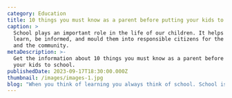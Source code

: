 ```yaml
---
category: Education
title: 10 things you must know as a parent before putting your kids to school
caption: >
  School plays an important role in the life of our children. It helps them to
  learn, be informed, and mould them into responsible citizens for the country
  and the community.
metaDescription: >-
  Get the information about 10 things you must know as a parent before putting
  your kids to school.
publishedDate: 2023-09-17T18:30:00.000Z
thumbnail: /images/images-1.jpg
blog: "When you think of learning you always think of school. School is definitely one of the most important stages in the life of an individual. [Best CBSE Schools in Bangalore](https://www.glentreeacademy.com/ \"Best CBSE Schools in Bangalore\") play an important role in the life of our children. It helps them to learn, be informed, and mould them into responsible citizens for the country and the community. It is only at school that your child is taught discipline, teamwork, intelligence, confidence, and other essential skills that will boost their personality and help in their development.\n\nWe are now living in the age of revolution and transformation where everything seems to be changing just like the speed of light. Living in a metropolitan city like Bangalore. You may have several schools out there but your child deserves to be only in the\_[best school](https://web.archive.org/web/20230208042440/https://glentreeacademy.com/glentree-sarajapura/)\_in the city. With several options and several boards of education, as a parent with a new schooler, it is highly imperative for you to find a good school in Bangalore where your child will have the greatest learning experience.\n\n“Learning is not attained by chance, it must be sought for with ardour and attended to with diligence.”\n\nAs a parent, it is highly important for you to choose the best for your child. You might be wondering how you could choose the best school for your child. Well, we’ve got you covered!\n\n# 10 important things to know before your child joins a school\n\nBefore we jump into finding out what are the important things, there are a few things that you must remember on your hunt for the\_[best school]()\_in Silicon City.\n\n– Do not say ‘yes’ to the first school you. There are several schools out here in the city, you have a lot of options to pick the\_best school\_for your kids.\n\n– Do not be flattered by the amenities the school provides for the students. There are [Best CBSE Schools in Whitefield](https://www.glentreeacademy.com/glentree-whitefield \"Best CBSE Schools in Whitefield\") that have absolutely unnecessary facilities which serve no productive purpose for your children and they end up being only a cash grab.\n\n– While you pick a school be sure to assess the factor of comfort and safety for your kids, irrespective of the gender of your child.\n\n– Always pick a school that has been affiliated to a particular Board of Education like\_[CBSE](https://web.archive.org/web/20230208042440/https://glentreeacademy.com/about/), IGCSE, IB, ICSE or any other national, international, or state-level boards.\n\nNow that we have covered the core factors, let us find out the ten important things you as a parent must know before putting your child into a school.\n\n1. On your hunt for schools, the first important thing a parent must ensure is that you must always choose a school that is within your reach. You must choose a school that is close to either your home or the place of your work. Choosing a school close to your home or work, could be\_ of the greatest benefit. In choosing a school that is far away from home your kid might lose out on his or her sleep and might get cranky and worn out before they reach home, the city’s traffic adds to this. Kids are always kids, and they can get annoyed easily or even get cranky out of the blue. Hence it is highly important for you to choose a school that is closer to you and your child.\n\n2\\. It is often difficult to judge a school based on its reputation. There are several factors that have to be looked into before ideally fixing an idea about a school. Reputation is not the only factor, but one among the many factors that a parent must look into before putting their kids in school.\_\nBut how will you judge the reputation of a school?\_\nWell, you might ask your family, friends, or parents who have their children studying in a particular school about the reputation of the school.\n\n1. Asking opinions or recommendations from the people you trust is just one way to understand the working of the particular school. Most of these opinions can be one-sided or even biased at times.\_\n   I have outlined a few questions for you to judge and have a clear idea of the reputation of the school, here they are;\_\n\n   Is the school affiliated or registered with any board of education\_\n   Do the children in that particular school have a positive experience in every grade?\_\n   What do the parents think the child likes the most about the school?\_\n   What are the things the child in the school hates the most?\_\n   Ask the parents of the particular school if the school is transparent and open in their communication and decision-making process.\_\n   The fee structure of the school.\_\n   The different yet useful extracurricular activities the school offers to the kids.\_\n   Do they have equal curricular activities to help aid the growth of the kids?\_\n   Does the school also have scholarship programs to help assist your child?\_\n   Does the school have any exchange programs or international and national level workshops that give your child a global experience?\_\n\n   Only after you get answers to all your questions, you can understand the school’s standing in society.\_\n\n3\\. Parents definitely choose a school that has a good combination of curricular and extracurricular activities but the most important point to keep in mind is that parents must ensure that the classrooms, restrooms, sick bay and other areas in fact the entire campus must be maintained in a clean and hygienic manner. There must be good toilet facilities and the campus must be spick and span. Not only kids, but even children who are older can catch infections or diseases very quickly when entering a new environment. However, too much of anything is bad, right? The school must also not over-sanitize the place because it can lead to respiratory infections for the kids. As a parent you must ensure if the classrooms are spacious and well ventilated allowing cross and direct ventilation. You must also find out if the washrooms of both the girls and the boys are well-maintained with adequate water supply and other sanitization facilities.\_ If your child is moving from preschool to grade school you must also find out if the school has any maids or assistants to help your kids to use the washroom at uncertain times.\_\n\n4\\. The\_environment\_of the [Best CBSE Schools in Sarjapur Road](https://www.glentreeacademy.com/glentree-sarjapur \"Best CBSE Schools in Sarjapur Road\") is very important from the perspective of the child’s growth. Only in the right environment will the student flourish and develop in all aspects. I’m outlining a few pointers that parents must\_ check in a school, before enrolling their child in it and they are:\_\n-Is the campus out of date? Have they evolved according to the current trends.\_\n-Are the teachers really making use of the school resources to teach the kids?\_\n– Are the facilities in the school being used to its extent? Or is it just built to derive money from you?\_\n-Does the school use new methods of teaching to provide new ways of enriching student’s knowledge?\_\n\nIf you’ve found satisfactory answers to all the questions, you’re good to go!\_\n\n5\\. Most of the issues in our country related to education arise because of this factor ‘Student-Teacher Ratio”. The proportion between students and teachers has been an increasing issue. The constant conflict between a lesser number of students and more teachers versus a class of large students with just a teacher. The Indian education system is known for having an auditorium of overflowing students facing one single teacher. With this method, the students may pass the grade examinations and move on but they will never use the concepts of study in their education. This problem must be solved at a very young age.\n\n1. Therefore, parents must choose a school that has an equal or even a decent proportion of students and parents. The class must not be jam-packed with students because the teacher would be unable to pay close attention to the students. The 1:8 teacher-to-student ratio is ideal, but anything more than 1:15 for the majority of class hours means that your child won’t probably be encouraged to explore and learn or get concepts patiently explained. Parents, you have to be really wise and it is advisable to pick a school that has a class strength of less than 25 for the primary grades, as the foundation years play a big role in the physical, mental, and spiritual aspects of our children.\n\n6\\. Yes, you have to pay close attention to the teaching and learning methodologies followed by a school. There are several approaches that a school follows to teach their students. Schools can use only one specific approach or a combination of various approaches, however, the latter one is highly prevalent in the schools of the city. You must try to pick a school that has its\_\_[own curriculum](https://web.archive.org/web/20230208042440/https://glentreeacademy.com/curriculum/)\_so that it shows that the school has undertaken a lot of background research and this has helped the school to such an extent that they can even formulate their own curriculum framework for all grades from K-12. You can also find out the different teaching methods just to make sure that it matches your child’s thoughts and desires.\n\n7\\. Just like the facilities of the school is important, the timings and school calendar is equally important. Every parent must ensure that their child has adequate time between school, play and rest. There are several schools in the city that provide day boarding and weekly boarding facilities since your child cannot stay around you all the time. It is the task of the parents to enrol their child in a school that is compatible with their child and the school calendar is flexible and not pressurizing on your little one.\n\n8\\. Apart from the physical and tangible things on the campus. The parents must note if the students are treated in a friendly and approachable manner. This will not only make the child interested in the class, it will increase the student’s love towards learning and automatically increase their attention span. As a parent, you must also make sure that the [Best CBSE Schools in Bannerghatta Road](https://www.glentreeacademy.com/glentree-bannerghatta \"Best CBSE Schools in Bannerghatta Road\") are transparent, accountable and responsible in all its decisions and other works. It must not be performed in such a way that it hurts the goodwill of the students and parents.\n\n9\\. These two words ‘safety’ and ‘security’ are not just merely put on paper. The prime feature to look out for in a school is the safety and security prevailing on the campus until they reach their safe abodes. In a city like Bangalore, things happen in the blink of an eye and parents are concerned about the safety of their kids other than anything else.\_\nParents run down through the questions below and you can find out if your school of choice is a safe place for your kid or not, they are:\n\n1. -If the school is located in a good atmosphere.\_\n   -If the school has good medical facilities on and off campus, especially for students who prefer boarding.\_\n   -If the infrastructure and architecture of the school are student-friendly and safe.\_\n   -If only the registered parents and guardians can enter the school premises.\_\n   -In case of emergencies find out how the school will pass over the information from the students to the parents or the local guardians.\_\n   -If the school would take into consideration special allergies or other conditions of your child.\_\n\n10\\. There are several topics like mental health, depression, anxiety, pressure, stress and other similar topics that are often considered to be taboo and not discussed in open forums. Hence it is the duty of the school to remove the negative stigma around these topics and groom the students in such a way that they are completely optimistic and have courage stronger than any challenges they will ever face. For higher grades, the schools must also have regular counselling programs that enable them to choose their field of study for their future. The counselling programs must address issues of their careers as well as their overall health and wellness.\n\n1. Parents, now that I have outlined all the important factors you must know before enrolling your child for school. It is time that you make a wise decision and create a secure future for your loved ones.\n\n    Happy Schooling!\n\n<!---->\n\n1. Have any questions? Leave them down in the comment below, we’re more than happy to help you!\n"
---
```



